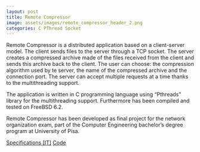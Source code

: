 ```yaml
---
layout: post
title: Remote Compressor
image: assets/images/remote_compressor_header_2.png
categories: C PThread Socket
---
```

Remote Compressor is a distributed application based on a client-server model. The client sends files to the server through a TCP socket. The server creates a compressed archive made of the files received from the client and sends this archive back to the client. The user can choose: the compression algorithm used by te server, the name of the compressed archive and the connection port. The server can accept multiple requests at a time thanks to the multithreading support. 

The application is written in C programming language using “Pthreads” library for the multithreading support. Furthermore has been compiled and tested on FreeBSD 6.2.

Remote Compressor has been developed as final project for the network organization exam, part of the Computer Engineering bachelor’s degree program at University of Pisa.

<a href="assets/attachments/remote_compressor/SpecificheOsor0910.pdf" class="button icon fa-file-pdf-o">Specifications [IT]</a>
<a href="https://github.com/SteCicero/remote-compressor" target="_blank" class="button icon fa-github">Code</a>
